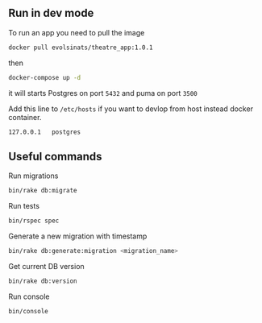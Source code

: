 ## Run in dev mode
To run an app you need to pull the image
```bash
docker pull evolsinats/theatre_app:1.0.1
```
then
```bash
docker-compose up -d
```
it will starts Postgres on port `5432` and puma on port `3500`

Add this line to `/etc/hosts` if you want to devlop from host instead docker container.
```
127.0.0.1   postgres
```

## Useful commands
Run migrations
```bash
bin/rake db:migrate
```
Run tests
```bash
bin/rspec spec
```
Generate a new migration with timestamp
```bash
bin/rake db:generate:migration <migration_name>
```
Get current DB version
```bash
bin/rake db:version
```
Run console
```bash
bin/console
```
